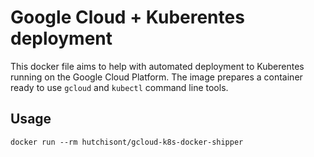 # Google Cloud + Kuberentes deployment

This docker file aims to help with automated deployment to Kuberentes running on the Google Cloud Platform. The image prepares a container ready to use `gcloud` and `kubectl` command line tools.

## Usage

```
docker run --rm hutchisont/gcloud-k8s-docker-shipper
```
